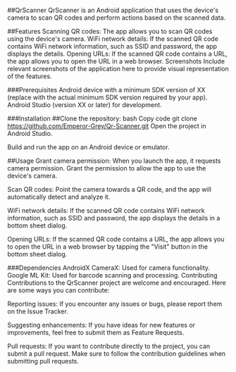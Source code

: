##QrScanner
QrScanner is an Android application that uses the device's camera to scan QR codes and perform actions based on the scanned data.

##Features
Scanning QR codes: The app allows you to scan QR codes using the device's camera.
WiFi network details: If the scanned QR code contains WiFi network information, such as SSID and password, the app displays the details.
Opening URLs: If the scanned QR code contains a URL, the app allows you to open the URL in a web browser.
Screenshots
Include relevant screenshots of the application here to provide visual representation of the features.

###Prerequisites
Android device with a minimum SDK version of XX (replace with the actual minimum SDK version required by your app).
Android Studio (version XX or later) for development.

###Installation
##Clone the repository:
bash
Copy code
git clone https://github.com/Emperor-Grey/Qr-Scanner.git
Open the project in Android Studio.

Build and run the app on an Android device or emulator.

##Usage
Grant camera permission: When you launch the app, it requests camera permission. Grant the permission to allow the app to use the device's camera.

Scan QR codes: Point the camera towards a QR code, and the app will automatically detect and analyze it.

WiFi network details: If the scanned QR code contains WiFi network information, such as SSID and password, the app displays the details in a bottom sheet dialog.

Opening URLs: If the scanned QR code contains a URL, the app allows you to open the URL in a web browser by tapping the "Visit" button in the bottom sheet dialog.

###Dependencies
AndroidX CameraX: Used for camera functionality.
Google ML Kit: Used for barcode scanning and processing.
Contributing
Contributions to the QrScanner project are welcome and encouraged. Here are some ways you can contribute:

Reporting issues: If you encounter any issues or bugs, please report them on the Issue Tracker.

Suggesting enhancements: If you have ideas for new features or improvements, feel free to submit them as Feature Requests.

Pull requests: If you want to contribute directly to the project, you can submit a pull request. Make sure to follow the contribution guidelines when submitting pull requests.
